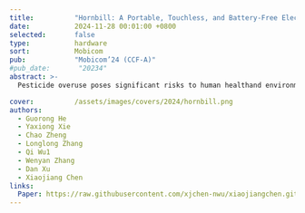 ```yaml
---
title:          "Hornbill: A Portable, Touchless, and Battery-Free Electrochemical Bio-tag for Multi-pesticide Detection"
date:           2024-11-28 00:01:00 +0800
selected:       false
type:           hardware
sort:           Mobicom
pub:            "Mobicom’24 (CCF-A)"
#pub_date:       "20234"
abstract: >-
  Pesticide overuse poses significant risks to human healthand environmental integrity. Addressing the limitations ofexisting approaches, which struggle with the diversity ofpesticide compounds, portability issues, and environmentalsensitivity, this paper introduces Hornbill. A wireless andbattery-free electrochemical bio-tag that integrates the advantages of NFC technology with electrochemical biosensorsfor portable, precise, and touchless multi-pesticide detection.The basic idea of Hornbill is comparing the distinct electrochemical responses between a pair of biological receptorsand different pesticides to construct a unique set of featurefingerprints to make multi-pesticide sensing feasible. To incorporate this idea within small NFC tags, we reengineer theelectrochemical sensor, spanning the antenna to the voltageregulator. Additionally, to improve the system’s sensitivityand environmental robustness, we carefully design the electrodes by combining microelectrode technology and materials science. Experiments with 9 different pesticides show thatHornbill achieves a mean accuracy of 93% in different concentration environments and its sensitivity and robustnesssurpass that of commercial electrochemical sensors.

cover:          /assets/images/covers/2024/hornbill.png
authors:
  - Guorong He
  - Yaxiong Xie
  - Chao Zheng
  - Longlong Zhang
  - Qi Wu1
  - Wenyan Zhang
  - Dan Xu
  - Xiaojiang Chen
links:
  Paper: https://raw.githubusercontent.com/xjchen-nwu/xiaojiangchen.github.io/main/paper/2024/Hornbill.pdf
---
```

